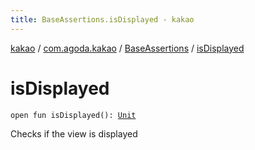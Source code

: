 ```yaml
---
title: BaseAssertions.isDisplayed - kakao
---
```


[kakao](../../index.html) / [com.agoda.kakao](../index.html) / [BaseAssertions](index.html) / [isDisplayed](.)

# isDisplayed

`open fun isDisplayed(): `[`Unit`](https://kotlinlang.org/api/latest/jvm/stdlib/kotlin/-unit/index.html)

Checks if the view is displayed

